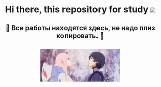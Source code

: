 <h1 align="center">Hi there, <a target="_blank">this repository for study</a> 
<img src="https://github.com/blackcater/blackcater/raw/main/images/Hi.gif" height="32"/></h1>
<h2 align="center">🔰 Все работы находятся здесь, не надо плиз копировать. 🔰</h2>
<h2 align="center"><img src="https://github.com/AgentSmithZ/-/blob/main/zerotwo.gif" width=50% height=50% alt=""></h2>
